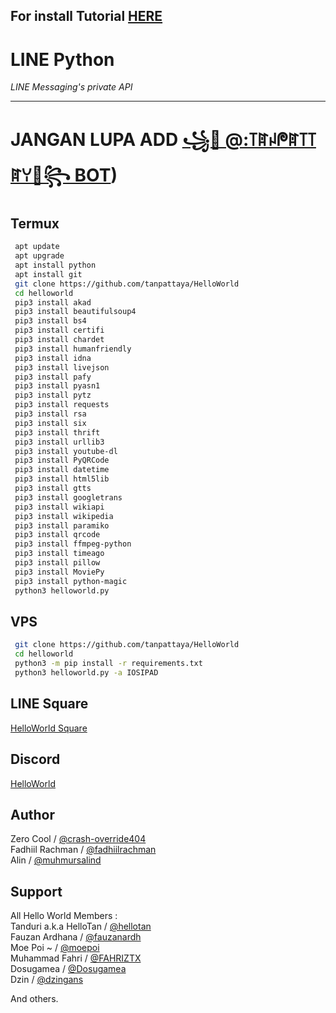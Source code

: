 ## For install Tutorial [HERE](https://www.youtube.com/watch?v=tw5OraE7C4c&feature=youtu.be)
# LINE Python

*LINE Messaging's private API*

----

# JANGAN LUPA ADD [꧁💓 @:꓄ꍏꈤᖘꍏ꓄꓄ꍏꌩ💓꧂ BOT](https://line.me/R/ti/p/~ptatan1983'))

## Termux

```sh
 apt update
 apt upgrade
 apt install python
 apt install git
 git clone https://github.com/tanpattaya/HelloWorld
 cd helloworld
 pip3 install akad
 pip3 install beautifulsoup4
 pip3 install bs4
 pip3 install certifi
 pip3 install chardet
 pip3 install humanfriendly
 pip3 install idna
 pip3 install livejson
 pip3 install pafy
 pip3 install pyasn1
 pip3 install pytz
 pip3 install requests
 pip3 install rsa
 pip3 install six
 pip3 install thrift
 pip3 install urllib3
 pip3 install youtube-dl
 pip3 install PyQRCode
 pip3 install datetime
 pip3 install html5lib
 pip3 install gtts
 pip3 install googletrans
 pip3 install wikiapi
 pip3 install wikipedia
 pip3 install paramiko
 pip3 install qrcode
 pip3 install ffmpeg-python
 pip3 install timeago
 pip3 install pillow
 pip3 install MoviePy
 pip3 install python-magic
 python3 helloworld.py
```

## VPS

```sh
 git clone https://github.com/tanpattaya/HelloWorld
 cd helloworld
 python3 -m pip install -r requirements.txt
 python3 helloworld.py -a IOSIPAD
```

## LINE Square
[HelloWorld Square](https://line.me/ti/g2/JGUODBE4RE)

## Discord

[HelloWorld](https://discord.gg/5jqbutB)

## Author
Zero Cool / [@crash-override404](https://github.com/crash-override404)  
Fadhiil Rachman / [@fadhiilrachman](https://www.instagram.com/fadhiilrachman)  
Alin / [@muhmursalind](https://github.com/muhmursalind)

## Support
All Hello World Members :  
Tanduri a.k.a HelloTan / [@hellotan](https://github.com/hellotan)  
Fauzan Ardhana / [@fauzanardh](https://github.com/fauzanardh)  
Moe Poi ~ / [@moepoi](https://github.com/moepoi)  
Muhammad Fahri / [@FAHRIZTX](https://github.com/FAHRIZTX)  
Dosugamea / [@Dosugamea](https://github.com/Dosugamea)  
Dzin / [@dzingans](https://github.com/dzingans)  
 
And others.
